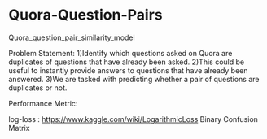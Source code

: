 # Quora-Question-Pairs
Quora_question_pair_similarity_model

Problem Statement:
1)Identify which questions asked on Quora are duplicates of questions that have already been asked.
2)This could be useful to instantly provide answers to questions that have already been answered.
3)We are tasked with predicting whether a pair of questions are duplicates or not.

Performance Metric:

log-loss : https://www.kaggle.com/wiki/LogarithmicLoss
Binary Confusion Matrix
